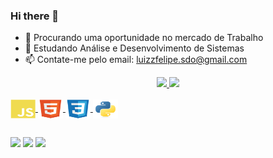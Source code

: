 ### Hi there 👋

- 🔭 Procurando uma oportunidade no mercado de Trabalho
- 🌱 Estudando Análise e Desenvolvimento de Sistemas 
- 📫 Contate-me pelo email: luizzfelipe.sdo@gmail.com
<div align="center">
  <a href="https://github.com/LuizSdO">
  <img height="180em" src="https://github-readme-stats.vercel.app/api?username=LuizSdO&show_icons=true&theme=dark&include_all_commits=true&count_private=true"/>
  <img height="180em" src="https://github-readme-stats.vercel.app/api/top-langs/?username=LuizSdO&layout=compact&langs_count=7&theme=dark"/>
</div>
<div style="display: inline_block"><br>
  <img align="center" alt="LuizSdO-Js" height="30" width="40" src="https://raw.githubusercontent.com/devicons/devicon/master/icons/javascript/javascript-plain.svg">
  <img align="center" alt="LuizSdO-HTML" height="30" width="40" src="https://raw.githubusercontent.com/devicons/devicon/master/icons/html5/html5-original.svg">
  <img align="center" alt="LuizSdO-CSS" height="30" width="40" src="https://raw.githubusercontent.com/devicons/devicon/master/icons/css3/css3-original.svg">
  <img align="center" alt="LuizSdO-Python" height="30" width="40" src="https://raw.githubusercontent.com/devicons/devicon/master/icons/python/python-original.svg">
 
 
 
 ##
 
<div> 
  <a href="https://instagram.com/luiz_sdo" target="_blank"><img src="https://img.shields.io/badge/-Instagram-%23E4405F?style=for-the-badge&logo=instagram&logoColor=white"   target="_blank"></a>
  <a href = "luizzfelipe.sdo@gmail.com"><img src="https://img.shields.io/badge/-Gmail-%23333?style=for-the-badge&logo=gmail&logoColor=white" target="_blank"></a>
  <a href="[www.linkedin.com/in/luiz-felipe-08b6a3230](https://www.linkedin.com/in/luiz-felipe-08b6a3230?lipi=urn%3Ali%3Apage%3Ad_flagship3_profile_view_base_contact_details%3BfJQaJTRIQLKBNQ%2Ftp3loIw%3D%3D)" target="_blank"><img src="https://img.shields.io/badge/-LinkedIn-%230077B5?style=for-the-badge&logo=linkedin&logoColor=white" target="_blank"></a> 
